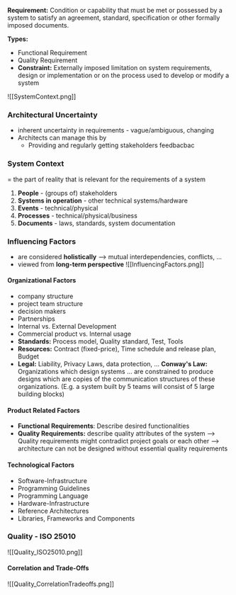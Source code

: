 
**Requirement:** Condition or capability that must be met or possessed by a system to satisfy an agreement, standard, specification or other formally imposed documents.

**Types:**
- Functional Requirement
- Quality Requirement
- **Constraint:** Externally imposed limitation on system requirements, design or implementation or on the process used to develop or modify a system

![[SystemContext.png]]
### Architectural Uncertainty
- inherent uncertainty in requirements - vague/ambiguous, changing
- Architects can manage this by
	- Providing and regularly getting stakeholders feedbacbac

### System Context
= the part of reality that is relevant for the requirements of a system

1. **People** - (groups of) stakeholders
2. **Systems in operation** - other technical systems/hardware
3. **Events** - technical/physical
4. **Processes** - technical/physical/business
5. **Documents** - laws, standards, system documentation

### Influencing Factors
- are considered **holistically** --> mutual interdependencies, conflicts, ...
- viewed from **long-term perspective**
![[InfluencingFactors.png]]
#### Organizational Factors
- company structure
- project team structure
- decision makers
- Partnerships
- Internal vs. External Development
- Commercial product vs. Internal usage
- **Standards:** Process model, Quality standard, Test, Tools
- **Resources:** Contract (fixed-price), Time schedule and release plan, Budget
- **Legal:** Liability, Privacy Laws, data protection, ...
**Conway's Law:** Organizations which design systems … are constrained to produce designs which are copies of the communication structures of these organizations. (E.g. a system built by 5 teams will consist of 5 large building blocks)

#### Product Related Factors
- **Functional Requirements**: Describe desired functionalities
- **Quality Requirements:** describe quality attributes of the system
--> Quality requirements might contradict project goals or each other
--> architecture can not be designed without essential quality requirements

#### Technological Factors
- Software-Infrastructure
- Programming Guidelines
- Programming Language
- Hardware-Infrastructure
- Reference Architectures
- Libraries, Frameworks and Components

### Quality - ISO 25010
![[Quality_ISO25010.png]]

#### Correlation and Trade-Offs

![[Quality_CorrelationTradeoffs.png]]